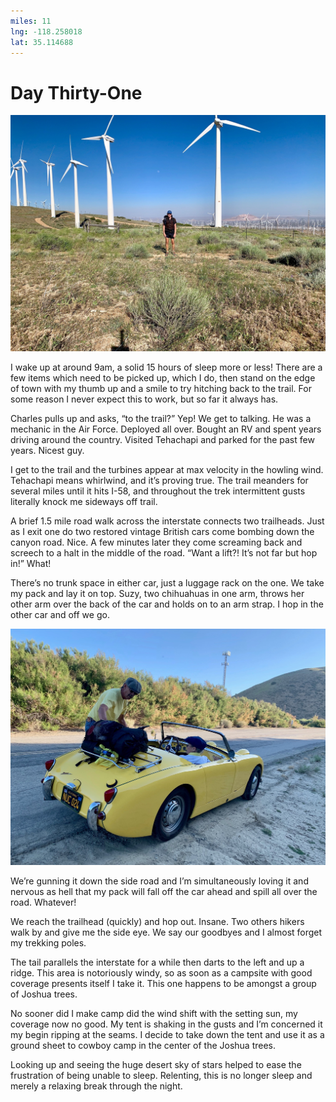 ```yaml
---
miles: 11
lng: -118.258018
lat: 35.114688
---
```


# Day Thirty-One

![r:75](2019-06-12.jpeg)

I wake up at around 9am, a solid 15 hours of sleep more or less! There are a few items which need to be picked up, which I do, then stand on the edge of town with my thumb up and a smile to try hitching back to the trail. For some reason I never expect this to work, but so far it always has.

Charles pulls up and asks, “to the trail?” Yep! We get to talking. He was a mechanic in the Air Force. Deployed all over. Bought an RV and spent years driving around the country. Visited Tehachapi and parked for the past few years. Nicest guy.

<!-- more -->

I get to the trail and the turbines appear at max velocity in the howling wind. Tehachapi means whirlwind, and it’s proving true. The trail meanders for several miles until it hits I-58, and throughout the trek intermittent gusts literally knock me sideways off trail.

A brief 1.5 mile road walk across the interstate connects two trailheads. Just as I exit one do two restored vintage British cars come bombing down the canyon road. Nice. A few minutes later they come screaming back and screech to a halt in the middle of the road. “Want a lift?! It’s not far but hop in!” What!

There’s no trunk space in either car, just a luggage rack on the one. We take my pack and lay it on top. Suzy, two chihuahuas in one arm, throws her other arm over the back of the car and holds on to an arm strap. I hop in the other car and off we go.

![r:75](2019-06-12-2.jpeg)

We’re gunning it down the side road and I’m simultaneously loving it and nervous as hell that my pack will fall off the car ahead and spill all over the road. Whatever!

We reach the trailhead (quickly) and hop out. Insane. Two others hikers walk by and give me the side eye. We say our goodbyes and I almost forget my trekking poles.

The tail parallels the interstate for a while then darts to the left and up a ridge. This area is notoriously windy, so as soon as a campsite with good coverage presents itself I take it. This one happens to be amongst a group of Joshua trees.

No sooner did I make camp did the wind shift with the setting sun, my coverage now no good. My tent is shaking in the gusts and I’m concerned it my begin ripping at the seams. I decide to take down the tent and use it as a ground sheet to cowboy camp in the center of the Joshua trees.

Looking up and seeing the huge desert sky of stars helped to ease the frustration of being unable to sleep. Relenting, this is no longer sleep and merely a relaxing break through the night.